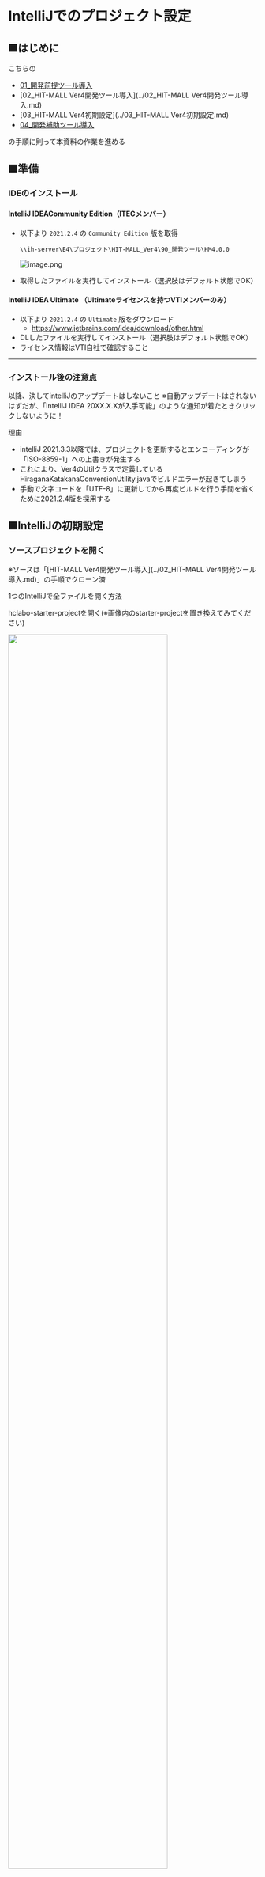 # IntelliJでのプロジェクト設定

## ■はじめに

こちらの

- [01_開発前提ツール導入](../01_開発前提ツール導入.md)
- [02_HIT-MALL Ver4開発ツール導入](../02_HIT-MALL Ver4開発ツール導入.md)
- [03_HIT-MALL Ver4初期設定](../03_HIT-MALL Ver4初期設定.md)
- [04_開発補助ツール導入](../04_開発補助ツール導入.md)<br>

の手順に則って本資料の作業を進める

## ■準備

### IDEのインストール

#### IntelliJ IDEACommunity Edition（ITECメンバー）  

- 以下より `2021.2.4` の `Community Edition` 版を取得

    ``` shell
    \\ih-server\E4\プロジェクト\HIT-MALL_Ver4\90_開発ツール\HM4.0.0
    ```

    ![image.png](./images/IntelliJInstaller.png)

- 取得したファイルを実行してインストール（選択肢はデフォルト状態でOK）

#### IntelliJ IDEA Ultimate （Ultimateライセンスを持つVTIメンバーのみ）

- 以下より `2021.2.4` の `Ultimate` 版をダウンロード
    - https://www.jetbrains.com/idea/download/other.html
- DLしたファイルを実行してインストール（選択肢はデフォルト状態でOK）
- ライセンス情報はVTI自社で確認すること

---

### インストール後の注意点

以降、決してintelliJのアップデートはしないこと
※自動アップデートはされないはずだが、「intelliJ IDEA 20XX.X.Xが入手可能」のような通知が着たときクリックしないように！

理由

- intelliJ 2021.3.3以降では、プロジェクトを更新するとエンコーディングが「ISO-8859-1」への上書きが発生する
- これにより、Ver4のUtilクラスで定義しているHiraganaKatakanaConversionUtility.javaでビルドエラーが起きてしまう
- 手動で文字コードを「UTF-8」に更新してから再度ビルドを行う手間を省くために2021.2.4版を採用する

## ■IntelliJの初期設定

### ソースプロジェクトを開く

※ソースは「[HIT-MALL Ver4開発ツール導入](../02_HIT-MALL Ver4開発ツール導入.md)」の手順でクローン済

1つのIntelliJで全ファイルを開く方法

hclabo-starter-projectを開く(※画像内のstarter-projectを置き換えてみてください)

<img src="./images/642a29b1a8b5fb004908a931.png" width="80%">
<img src="./images/starterProject.png" width="80%">

2つのIntelliJで frontend、backendを開く方法

frontendを開く

<img src="./images/642a29b1a8b5fb004908a931.png" width="80%">
<img src="./images/642a2ab4a8b5fb004908a93a.png" width="80%">

続けてbackendを別ウィンドウで開く

<img src="./images/642a2aeda8b5fb004908a93b.png" width="50%">
<img src="./images/642a2b62a8b5fb004908a93d.png" width="80%">

念のためpullで最新化しておく  
> ※1つずつ選択して実行が必要（複数選択できるが、pullは1件しか実行されないため）

<img src="./images/642a2caba8b5fb004908a9e0.png" width="80%">
<img src="./images/642a2cb2a8b5fb004908a9e1.png" width="80%">

---

### JDK設定

ファイル ＞ プロジェクト構造 ＞ プロジェクト設定 ＞ プロジェクトからインストールしたJDKを設定する（言語レベルはデフォルトでOK）  
> frontend、backendの両方で実施

![image.png](./images/642a380ba8b5fb004908abf0.png)

---

### フォーマッター設定
#### 設定手順

ファイル ＞ 設定 ＞ エディター ＞ コードスタイル ＞ Javaを選択し、下図項目スキームに「プロジェクト」を設定

歯車ボタン ＞ スキームのインポート ＞ IntellJ IDEA コードスタイル XMLを押下
> frontend、backendの両方で実施

<img src="./images/importFormatter.png" width="80%">

HM40_CodeFormatter.xmlを選択して、現在のスキームにインポートする

<img src="./images/pathFormatter.png" width="80%">

#### 実行手順

- フォーマット実行

    フォーマットしたいソースファイルあるいは、フォルダを右クリックし、下記画像の要領で実施する

    <img src="./images/reFormat.png" width="80%">

- 保存時にコードを自動的に再フォーマット

    ファイル ＞ 設定 ＞ ツール ＞ 保存時のアクションを選択し、下図項目コードの整形にチェックを入れる

    <img src="./images/saveAction.png" width="80%">


---

### 問題警告（インスペクション）設定
#### 設定手順

ファイル ＞ 設定 ＞ エディター ＞ インスペクションを選択

歯車ボタン ＞ プロファイルのインポートを押下
> frontendで実施

<img src="./images/inspection_import.png" width="80%">

HM40_Project_Default.xmlを選択して、インポートする

<img src="./images/inspection_import_select.png" width="80%">

インポートの結果、下記の点を確認する  
HTML ＞ 不明なタグ   
　　画面右下、カスタムHTMLタグに`hm:freearea`が追加  
XML ＞ バインドされていない名前空間接頭辞  
　　チェックされていない

![image.png](./images/inspection_import_result.png)


---

### 末尾空白行設定

ファイル ＞ 設定 ＞ エディター ＞ 一般を選択  
ダイアログ右側の下部　保存時の項目を下記画像の要領で設定

> frontend、backendの両方で実施

![image.png](./images/editorSaveSettings.png)


---

### ライブラリ取得

コマンドプロンプトでhclabo-payment-service配下に移動し、下記コマンドを実行  

> mavenコマンド実行にはJavaのPATH設定が必要になるため注意  
> PATHは案件のJDKバージョン、各自の環境にあわせて変更すること

```
# コマンドプロンプト

cd C:\Users\XXXXXX.ITEC\hclabo-starter-project\backend\hclabo-payment-service

set JAVA_HOME=C:\Program Files\Semeru\jdk-11.0.20.101-openj9
set PATH=%PATH%;%JAVA_HOME%\bin

mvn install:install-file -Dfile=lib\gpay_client-3.0.jar -DgroupId=hm4-lib -DartifactId=gpay_client -Dversion=3.0 -Dpackaging=jar -DgeneratePom=true 　
```

下記フォルダーに`gpay_client-3.0.jar`が存在することを確認

``` 
C:\Users\XXXXXX.ITEC\.m2\repository\hm4-lib\gpay_client\3.0
```

各プロジェクトのpom.xmlを右クリック → 「Mavenプロジェクトとして追加」を選択  
> ※全プロジェクトで実施

<img src="./images/642a3b09a8b5fb004908aca3.png" width="60%">

各プロジェクトのpom.xmlを右クリック → 「Maven」 → 「ソースの生成とフォルダーの更新」を選択  
> ※全プロジェクトで実施

<img src="./images/642a3c41a8b5fb004908ad0e.png" width="80%">

ビルドエラーが発生していないことを確認

---

### VM引数追加

#### 背景

- GMOのライブラリーがJava11に正式対応しておらず、Java11環境下では一部エラーが発生する
- Java8環境下で生成したライブラリを一部参照させることでこれを回避する
- 該当箇所は「決済サービス」のみなので、設定は「hclabo-payment-service」だけでOK  
- 正しく設定できたかどうかは、動作検証時に3Dセキュア決済が利用できるかで確認する

#### 設定手順

「hclabo-payment-service」配下の「PaymentServiceApplication.java」ファイルを右クリックして「実行構成を編集」を開く

「オプションの変更」＞「VMオプションの追加」からVMオプションの入力フォームを追加する

![image.png](./images/642a7b60a8b5fb004908b8d1.png)

下記設定を変更

- 追加されたフォーム：　`--patch-module=jdk.unsupported=lib/rt-0.0.1-SNAPSHOT.jar`を入力
- 作業ディレクトリ　：　クローンした「hclabo-payment-service」のパス
    <img src="./images/642a7e28a8b5fb004908b98d.png" width="80%">

---

### エンコード設定変更

ファイル ＞ 設定 ＞ ファイルエンコーディングを開き、文字コードを変更する
> ※ frontend、backendの両方で実施

- java
    - UTF-8
- resource
    - ISO-8859-1  
        - UFT-8ではアプリが送信するメールが文字化けする
- グローバルエンコーディング、プロパティファイルのデフォルトエンコード
    - UTF-8  
        - ※SO-8859-1のではプロパティファイル等が文字化けする
        ![image.png](./images/642a8043a8b5fb004908b9b0.png)

---

### hotdeploy設定

#### 概要

- 開発中、コード修正後にTomcat再起動なしでの反映を可能とする
- ソースの修正保存後少し時間をおいてからリロードが走るため、即座に反映されるわけではないため注意

#### 設定手順

- ファイル ＞ 設定 ＞ ビルド、実行、デプロイ ＞ コンパイラーを開き、下記設定を選択
    ![image.png](./images/intellij_hotdeploy1.png)

- ファイル ＞ 設定 ＞ 詳細設定を開き、下記設定を選択
    ![image.png](./images/intellij_hotdeploy2.png)

## ■IntelliJ プラグイン追加

### 日本語化プラグイン

#### 導入手順

- IntelliJの設定メニュー＞プラグインより「japanese」を検索し、プラグインをインストールする
    - プラグイン名「Japanese Language Pack / 日本語言語パック」
        <img src="./images/642a1893a8b5fb004908a557.png" width="80%">
- IntelliJを再起動する

---

### GitToolBoxプラグイン

#### プラグイン紹介

![Alt text](./images/gittoolbox.png)

- 上記画像のようにエディター上のコードブロックや、選択行右側にCommitのAuthor名やCommitメッセージが表示されるようになる
- 定期的に自動でgit fetchを実行してくれるようになる

#### 導入手順

- IntelliJの設定メニュー＞プラグインより「GitToolBox」を検索し、プラグインをインストールする
    <img src="./images/installGitToolBox1.png" width="80%">

- IntelliJを再起動する

---

### Dockerプラグイン

#### プラグイン紹介

- IntelliJからDockerをGUIで管理できるようになる
    - 起動、停止、log表示、inspect表示、コンテナー内部のファイル確認、docker内部に入る（exec）などの操作が可能
- DockerをWSL上で起動させている場合でもTCPソケットを利用して管理可能（導入手順はこちらで記載）

#### 事前準備

- DockerデーモンをTCP接続可能とする（WSLで実施）  
`/etc/systemd/system/multi-user.target.wants/docker.service` をvimで開き、以下の通りに編集する。

    ``` shell
    # WSLターミナル

    sudo vi /etc/systemd/system/multi-user.target.wants/docker.service
    ```

    ```
    # 編集内容

    【編集前】ExecStart=/usr/bin/dockerd -H fd:// --containerd=/run/containerd/containerd.sock
    【編集後】ExecStart=/usr/bin/dockerd -H tcp://0.0.0.0:2375 -H fd:// --containerd=/run/containerd/containerd.sock
    ```

- Dockerデーモンを再起動する（WSLで実施）
    ``` shell
    # WSLターミナル

    sudo systemctl daemon-reload
    sudo systemctl restart docker
    ```

- TCPポートを確認する（WSLで実施）
    ``` shell
    # WSLターミナル

    ss -tnl | grep 2375
    LISTEN   0         128                       -:2375                   -:- 
    ```
    - 「2375」ポートが利用可能であること

#### 導入手順

-  IntelliJの設定メニュー＞プラグインより「Docker」を検索し、プラグインをインストールする

    <img src="./images/intelij_docker1.png" width="80%">

- ファイル　＞　設定　＞　ビルド、実行、デプロイ　＞　Docker　を開き、「＋」ボタンをクリックする

    <img src="./images/intelij_docker2.png" width="80%">

- Dockerデーモンへの接続方法を設定する

    <img src="./images/intelij_docker3.png" width="80%">

    - TCPソケットを選択し、EngineAPIのURLに `tcp://localhost:2375` を入力する
    - （キャプチャの赤枠以外の項目は未設定（初期値）で良い）
    - 「接続完了」になることを確認する（エラーの場合は、ポートの読み込みに失敗しているため再起動する）

- 表示　＞　ツールウィンドウ　＞　サービス　を選択すると、サービスが表示される

    <img src="./images/intelij_docker4.png" width="80%">

    - 「Docker」をダブルクリックすると接続を開始し、コンテナー情報を展開する
    - 接続エラーの場合は、ポートの読み込みに失敗しているため、IntelliJを再起動する

## ■アプリ起動（初回）

### 起動

- 各プロジェクトの「XxxApplication」ファイルを右クリックして、main()を実行
> ※初回は個別で一つずつ起動していく必要あり

    <img src="./images/642a8c5ea8b5fb004908bbfb.png" width="60%">

- 全て起動できたら下記にアクセスできることを確認
    - フロント　　：　[https://localhost/](https://localhost/)
    - 管理　　　　：　[https://localhost/admin/login/](https://localhost/admin/login/)　（demoadmin/password）
    - MongoDB  　   ：　[https://localhost:60001/](https://localhost:60001/)
    - RabbitMQ　 ：　[https://localhost:60002/#/](https://localhost:60002/#/)　（rabbitmq/rabbitmq）
    - Zipikin  　  　     ：　[https://localhost/zipkin/](https://localhost/zipkin/)
    - smtp4dev 　：　[https://localhost:60003/](https://localhost:60003/)
    	- SpringSecurityの自動HSTS付与機能の影響回避のため、smtp4devを起動する際に下記パラメーターを追記する
            ``` 
            --urls=http://-:5000
            ``` 
- セキュリティ警告が出た場合
	- 「ドメインネットワーク」のみをチェックして、「アクセス許可」をする
    
        <img src="./images/securityWarning.png" width="60%">


- 簡単に動作確認しておく
    - 商品登録（管理）　・・・　画像アップロードも試しておく　　　 ※上記「■ディレクトリ作成」の確認用
    - 会員登録（フロント）
    - 注文（フロント）　・・・　カード番号「4100000000005000」　※上記「■VM引数追加」の確認用
    - 受注修正（管理）
    - 出荷（管理）
    - 受注売上集計（管理）

## ■アプリ起動（2回目以降）

### サービスによる一括起動

表示　＞　ツールウィンドウ　＞　サービス　を選択すると、画面下部にサービスが表示される

> 一度実行した「XxxApplication」がサービスメニュー内に表示される  
> 表示されない場合は下記キャプチャのとおり、アプリケーションを押すと表示されるようになる

![image.png](./images/650d50aea8b5fb0049216cd6.png)  

「アプリケーション」or「未始動」を選択した状態で、右クリックで 実行 or デバッグ を選択して一括起動が可能（左端のアイコン押下でも可能）  

また「XxxApplication」自体を選択した状態ならば、アプリ単位の実行 or デバッグも可能。  

![image.png](./images/64336a78a8b5fb004909aa3b.png)

## ■注意事項

### IntelliJアプリケーション設定の保存

IntelliJの設定によっては、IntelliJを閉じると一部の起動アプリ（XxxApplication）がサービス欄に表示されなくなることがある

その場合、各「XxxApplication」に対して「実行構成の編集」を開き、「プロジェクトファイルとして保存」を押下することでIntelliJが記憶してくれる

<img src="./images/64336c41a8b5fb004909aaec.png" width="80%">

---

### 有線/無線/在宅勤務の切り替えによるIPアドレスの再設定

有線/無線/在宅勤務の切り替えによって、フロントや管理にアクセスできなくなった場合は、IPが変わっているので下記をubuntu プロンプト上で行う。

``` shell
# WSLターミナル

docker compose up -d nginx
docker compose up -d haproxy
```

## 参考資料

- [IntelliJで他プロジェクトをモジュールとして参照する方法](https://e4-odessa.itechh.ne.jp/60b8331da8b5fb0049fba307)
- [intellij設定とショートカット](https://e4-odessa.itechh.ne.jp/622030c9a8b5fb0049fc9ce6)
